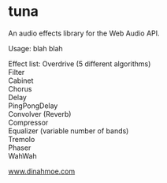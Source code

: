 tuna
====

An audio effects library for the Web Audio API.

Usage: blah blah

Effect list:
Overdrive (5 different algorithms)<br />
Filter<br />
Cabinet<br />
Chorus<br />
Delay<br />
PingPongDelay<br />
Convolver (Reverb)<br />
Compressor<br />
Equalizer (variable number of bands)<br />
Tremolo<br />
Phaser<br />
WahWah<br />

www.dinahmoe.com
